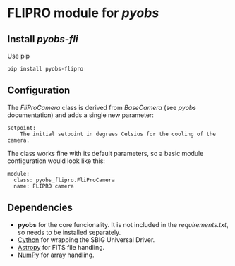 FLIPRO module for *pyobs*
=========================

Install *pyobs-fli*
-------------------
Use pip

    pip install pyobs-flipro


Configuration
-------------
The *FliProCamera* class is derived from *BaseCamera* (see *pyobs* documentation) and adds a single new parameter:

    setpoint:
        The initial setpoint in degrees Celsius for the cooling of the camera.

The class works fine with its default parameters, so a basic module configuration would look like this:

    module:
      class: pyobs_flipro.FliProCamera
      name: FLIPRO camera

Dependencies
------------
* **pyobs** for the core funcionality. It is not included in the *requirements.txt*, so needs to be installed 
  separately.
* [Cython](https://cython.org/) for wrapping the SBIG Universal Driver.
* [Astropy](http://www.astropy.org/) for FITS file handling.
* [NumPy](http://www.numpy.org/) for array handling.
